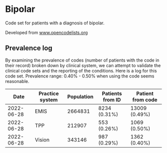# Bipolar

Code set for patients with a diagnosis of bipolar.

Developed from www.opencodelists.org

## Prevalence log

By examining the prevalence of codes (number of patients with the code in their record) broken down by clinical system,
we can attempt to validate the clinical code sets and the reporting of the conditions. Here is a log for this code set.
Prevalence range: 0.40% - 0.50% when using the code seems reasonable.

| Date       | Practice system | Population | Patients from ID | Patient from code |
| ---------- | --------------- | ---------- | ---------------- | ----------------- |
| 2022-06-28 | EMIS            | 2664831    | 8234 (0.31%)     | 13009 (0.49%)     |
| 2022-06-28 | TPP             | 212907     | 553 (0.26%)      | 1069 (0.50%)      |
| 2022-06-28 | Vision          | 343146     | 987 (0.29%)      | 1362 (0.40%)      |
